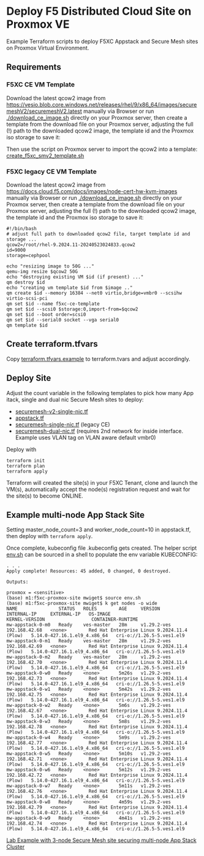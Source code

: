 # Deploy F5 Distributed Cloud Site on Proxmox VE

Example Terraform scripts to deploy F5XC Appstack and Secure Mesh sites on Proxmox Virtual Environment.

## Requirements

### F5XC CE VM Template

Download the latest qcow2 image from https://vesio.blob.core.windows.net/releases/rhel/9/x86_64/images/securemeshV2/securemeshV2.latest
manually via Browser or run [./download_ce_image.sh](download_ce_image.sh) directly on your Proxmox server, then
create a template from the download file on your Proxmox server, adjusting the full (!) path to the downloaded
qcow2 image, the template id and the Proxmox iso storage to save it:

Then use the script on Proxmox server to import the qcow2 into a template:  [create_f5xc_smv2_template.sh](create_f5xc_smv2_template.sh)

### F5XC legacy CE VM Template

Download the latest qcow2 image from https://docs.cloud.f5.com/docs/images/node-cert-hw-kvm-images manually 
via Browser or run [./download_ce_image.sh](download_ce_image.sh) directly on your Proxmox server, then
create a template from the download file on your Proxmox server, adjusting the full (!) path to the downloaded
qcow2 image, the template id and the Proxmox iso storage to save it:

```
#!/bin/bash
# adjust full path to downloaded qcow2 file, target template id and storage ...
qcow2=/root/rhel-9.2024.11-20240523024833.qcow2
id=9000
storage=cephpool

echo "resizing image to 50G ..."
qemu-img resize $qcow2 50G
echo "destroying existing VM $id (if present) ..."
qm destroy $id
echo "creating vm template $id from $image .."
qm create $id --memory 16384 --net0 virtio,bridge=vmbr0 --scsihw virtio-scsi-pci
qm set $id --name f5xc-ce-template
qm set $id --scsi0 $storage:0,import-from=$qcow2
qm set $id --boot order=scsi0
qm set $id --serial0 socket --vga serial0
qm template $id
```

## Create terraform.tfvars

Copy [terraform.tfvars.example](terraform.tfvars.example) to terraform.tvars and adjust accordingly.

## Deploy Site

Adjust the count variable in the following templates to pick how many App itack, single and dual nic Secure Mesh sites
to deploy:

- [securemesh-v2-single-nic.tf](./securemesh-v2-single-nic.tf)
- [appstack.tf](./appstack.tf)
- [securemesh-single-nic.tf](./securemesh-single-nic.tf) (legacy CE)
- [securemesh-dual-nic.tf](./securemesh-dual-nic.tf) (requires 2nd network for inside interface. Example uses VLAN tag on VLAN aware default vmbr0)

Deploy with 

```
terraform init
terraform plan
terraform apply
```

Terraform will created the site(s) in your F5XC Tenant, clone and launch the VM(s), automatically accept the node(s)
registration request and wait for the site(s) to become ONLINE.

## Example multi-node App Stack Site

Setting master_node_count=3 and worker_node_count=10 in appstack.tf, then deploy with `terraform apply`. 

Once complete, kubeconfig file <cluster-name>.kubeconfig gets created. The helper script [env.sh](./env.sh) can be 
sourced in a shell to populate the env variable KUBECONFIG:

```
. . .
Apply complete! Resources: 45 added, 0 changed, 0 destroyed.

Outputs:

proxmox = <sensitive>
(base) m1:f5xc-proxmox-site mwiget$ source env.sh
(base) m1:f5xc-proxmox-site mwiget$ k get nodes -o wide
NAME               STATUS   ROLES        AGE     VERSION       INTERNAL-IP     EXTERNAL-IP   OS-IMAGE                                      KERNEL-VERSION                 CONTAINER-RUNTIME
mw-appstack-0-m0   Ready    ves-master   28m     v1.29.2-ves   192.168.42.68   <none>        Red Hat Enterprise Linux 9.2024.11.4 (Plow)   5.14.0-427.16.1.el9_4.x86_64   cri-o://1.26.5-5.ves1.el9
mw-appstack-0-m1   Ready    ves-master   28m     v1.29.2-ves   192.168.42.69   <none>        Red Hat Enterprise Linux 9.2024.11.4 (Plow)   5.14.0-427.16.1.el9_4.x86_64   cri-o://1.26.5-5.ves1.el9
mw-appstack-0-m2   Ready    ves-master   28m     v1.29.2-ves   192.168.42.70   <none>        Red Hat Enterprise Linux 9.2024.11.4 (Plow)   5.14.0-427.16.1.el9_4.x86_64   cri-o://1.26.5-5.ves1.el9
mw-appstack-0-w0   Ready    <none>       5m26s   v1.29.2-ves   192.168.42.73   <none>        Red Hat Enterprise Linux 9.2024.11.4 (Plow)   5.14.0-427.16.1.el9_4.x86_64   cri-o://1.26.5-5.ves1.el9
mw-appstack-0-w1   Ready    <none>       5m42s   v1.29.2-ves   192.168.42.75   <none>        Red Hat Enterprise Linux 9.2024.11.4 (Plow)   5.14.0-427.16.1.el9_4.x86_64   cri-o://1.26.5-5.ves1.el9
mw-appstack-0-w2   Ready    <none>       5m6s    v1.29.2-ves   192.168.42.67   <none>        Red Hat Enterprise Linux 9.2024.11.4 (Plow)   5.14.0-427.16.1.el9_4.x86_64   cri-o://1.26.5-5.ves1.el9
mw-appstack-0-w3   Ready    <none>       5m8s    v1.29.2-ves   192.168.42.78   <none>        Red Hat Enterprise Linux 9.2024.11.4 (Plow)   5.14.0-427.16.1.el9_4.x86_64   cri-o://1.26.5-5.ves1.el9
mw-appstack-0-w4   Ready    <none>       5m9s    v1.29.2-ves   192.168.42.77   <none>        Red Hat Enterprise Linux 9.2024.11.4 (Plow)   5.14.0-427.16.1.el9_4.x86_64   cri-o://1.26.5-5.ves1.el9
mw-appstack-0-w5   Ready    <none>       5m10s   v1.29.2-ves   192.168.42.71   <none>        Red Hat Enterprise Linux 9.2024.11.4 (Plow)   5.14.0-427.16.1.el9_4.x86_64   cri-o://1.26.5-5.ves1.el9
mw-appstack-0-w6   Ready    <none>       5m12s   v1.29.2-ves   192.168.42.72   <none>        Red Hat Enterprise Linux 9.2024.11.4 (Plow)   5.14.0-427.16.1.el9_4.x86_64   cri-o://1.26.5-5.ves1.el9
mw-appstack-0-w7   Ready    <none>       5m11s   v1.29.2-ves   192.168.42.76   <none>        Red Hat Enterprise Linux 9.2024.11.4 (Plow)   5.14.0-427.16.1.el9_4.x86_64   cri-o://1.26.5-5.ves1.el9
mw-appstack-0-w8   Ready    <none>       4m59s   v1.29.2-ves   192.168.42.79   <none>        Red Hat Enterprise Linux 9.2024.11.4 (Plow)   5.14.0-427.16.1.el9_4.x86_64   cri-o://1.26.5-5.ves1.el9
mw-appstack-0-w9   Ready    <none>       4m41s   v1.29.2-ves   192.168.42.74   <none>        Red Hat Enterprise Linux 9.2024.11.4 (Plow)   5.14.0-427.16.1.el9_4.x86_64   cri-o://1.26.5-5.ves1.el9
```

[Lab Example with 3-node Secure Mesh site securing multi-node App Stack Cluster](lab-firewall/)
